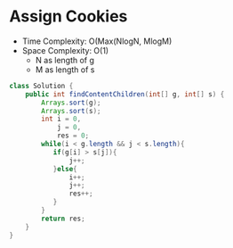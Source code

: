 # Assign Cookies

- Time Complexity: O(Max(NlogN, MlogM)
- Space Complexity: O(1)
  - N as length of g
  - M as length of s

```java
class Solution {
    public int findContentChildren(int[] g, int[] s) {
        Arrays.sort(g);
        Arrays.sort(s);
        int i = 0,
            j = 0,
            res = 0;
        while(i < g.length && j < s.length){
           if(g[i] > s[j]){
               j++;
           }else{
               i++;
               j++;
               res++;
           }
        }
        return res;
    }
}
```
